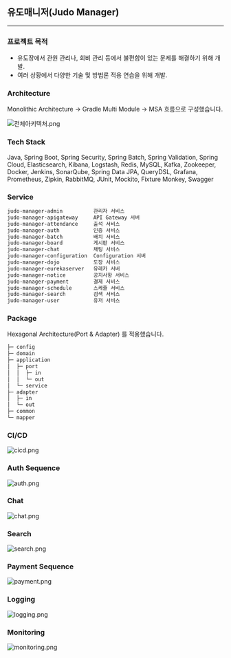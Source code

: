 ## 유도매니저(Judo Manager)

---

### 프로젝트 목적
- 유도장에서 관원 관리나, 회비 관리 등에서 불편함이 있는 문제를 해결하기 위해 개발.
- 여러 상황에서 다양한 기술 및 방법론 적용 연습을 위해 개발.

### Architecture

Monolithic Architecture -> Gradle Multi Module -> MSA 흐름으로 구성했습니다.

![전체아키텍처.png](docs%2Fimg%2F%EC%A0%84%EC%B2%B4%EC%95%84%ED%82%A4%ED%85%8D%EC%B2%98.png)

### Tech Stack
Java, Spring Boot, Spring Security, Spring Batch, Spring Validation, Spring Cloud, Elasticsearch, Kibana, Logstash, Redis, MySQL, Kafka, Zookeeper, Docker, Jenkins, SonarQube, Spring Data JPA, QueryDSL, Grafana, Prometheus, Zipkin, RabbitMQ, JUnit, Mockito, Fixture Monkey, Swagger

### Service
```markdown
judo-manager-admin          관리자 서비스
judo-manager-apigateway     API Gateway 서버
judo-manager-attendance     출석 서비스
judo-manager-auth           인증 서비스
judo-manager-batch          배치 서비스
judo-manager-board          게시판 서비스
judo-manager-chat           채팅 서비스
judo-manager-configuration  Configuration 서버
judo-manager-dojo           도장 서비스
judo-manager-eurekaserver   유레카 서버
judo-manager-notice         공지사항 서비스
judo-manager-payment        결제 서비스
judo-manager-schedule       스케줄 서비스
judo-manager-search         검색 서비스
judo-manager-user           유저 서비스
```

### Package
Hexagonal Architecture(Port & Adapter) 를 적용했습니다.
```markdown
├─ config
├─ domain
├─ application
│  ├─ port
│  │  ├─ in
│  │  └─ out
│  └─ service
├─ adapter
│  ├─ in 
│  └─ out
├─ common
└─ mapper
```
### CI/CD
![cicd.png](docs%2Fimg%2Fcicd.png)

### Auth Sequence
![auth.png](docs%2Fimg%2Fauth.png)

### Chat
![chat.png](docs%2Fimg%2Fchat.png)

### Search
![search.png](docs%2Fimg%2Fsearch.png)

### Payment Sequence
![payment.png](docs%2Fimg%2Fpayment.png)

### Logging
![logging.png](docs%2Fimg%2Flogging.png)

### Monitoring
![monitoring.png](docs%2Fimg%2Fmonitoring.png)